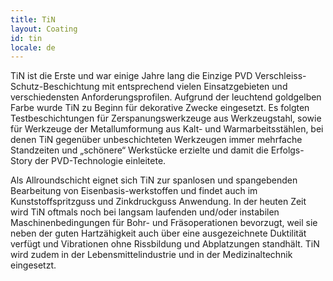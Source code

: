 ```yaml
---
title: TiN
layout: Coating
id: tin
locale: de
---
```

TiN ist die Erste und war einige Jahre lang die Einzige PVD Verschleiss-Schutz-Beschichtung mit entsprechend vielen Einsatzgebieten und verschiedensten Anforderungsprofilen. Aufgrund der leuchtend goldgelben Farbe wurde TiN zu Beginn für dekorative Zwecke eingesetzt. Es folgten Testbeschichtungen für Zerspanungswerkzeuge aus Werkzeugstahl, sowie für Werkzeuge der Metallumformung aus Kalt- und Warmarbeitsstählen, bei denen TiN gegenüber unbeschichteten Werkzeugen immer mehrfache Standzeiten und „schönere“ Werkstücke erzielte und damit die Erfolgs-Story der PVD-Technologie einleitete.

Als Allroundschicht eignet sich TiN zur spanlosen und spangebenden Bearbeitung von Eisenbasis-werkstoffen und findet auch im Kunststoffspritzguss und Zinkdruckguss Anwendung. In der heuten Zeit wird TiN oftmals noch bei langsam laufenden und/oder instabilen Maschinenbedingungen für Bohr- und Fräsoperationen bevorzugt, weil sie neben der guten Hartzähigkeit auch über eine ausgezeichnete Duktilität verfügt und Vibrationen ohne Rissbildung und Abplatzungen standhält. TiN wird zudem in der Lebensmittelindustrie und in der Medizinaltechnik eingesetzt.
